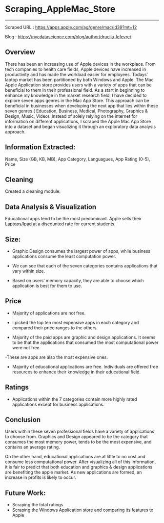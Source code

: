 # Scraping_AppleMac_Store
-------
Scraped URL : https://apps.apple.com/ag/genre/mac/id39?mt=12


Blog : https://nycdatascience.com/blog/author/drucila-lefevre/

Overview 
--------

There has been an increasing use of Apple devices in the workplace.
From tech companies to health care fields, Apple devices have increased in productivity and has made the workload easier for employees. Todays’ laptop market has been partitioned by both  Windows and Apple.
The Mac Apple Application store provides users with a variety of apps that can be beneficial to them in their professional field. As a start in beginning to enhance my knowledge in the market research field, I have decided to explore seven apps genres in the Mac App Store. 
This approach can be beneficial in businesses when developing the next app that lies within these seven genres ( Education, Business, Medical, Photography, Graphics & Design, Music, Video). 
Instead of solely relying on the internet for information on different applications, I scraped the Apple Mac App Store into a dataset and began visualizing it through an exploratory data analysis approach. 

Information Extracted: 
----------------------
Name, Size (GB, KB, MB), App Category, Languagues, App Rating (0-5), Price

Cleaning
--------
Created a cleaning module: 

Data Analysis & Visualization 
-----------------------------

  Educational apps tend to be the most predominant. Apple sells their Laptops/Ipad at a discounted rate for current students.

Size: 
-----

- Graphic Design consumes the largest power of apps, while business applications consume the least computation power.

- We can see that each of the seven categories contains applications that vary within size.

- Based on users’ memory capacity, they are able to choose which application is best for them to use.

Price
-----
- Majority of applications are not free.

- I picked the top ten most expensive apps in each category and compared their price ranges to the others.

- Majority of the paid apps are graphic and design applications. It seems to be that the applications that consumed the most computational power were not free.

-These are apps are also the most expensive ones. 

- Majority of educational applications are free.  Individuals are offered free resources to enhance their knowledge in their educational field. 

Ratings 
-------
- Applications within the 7 categories contain more highly rated applications except for business applications. 

Conclusion
----------
  Users within these seven professional fields have a variety of applications to choose from. Graphics and Design appeared to be the category that consumes the most memory power, tends to be the most expensive, and contains an average rating.

  On the other hand, educational applications are at little to no cost and consume less computational power. After visualizing all of this information, it is fair to predict that both education and graphics & design applications are benefiting the apple market. As new applications are formed, an increase in profits is likely to occur.
  
Future Work: 
------------
 - Scraping the total ratings
 - Scraping the Windows Application store and comparing its features to Apple

